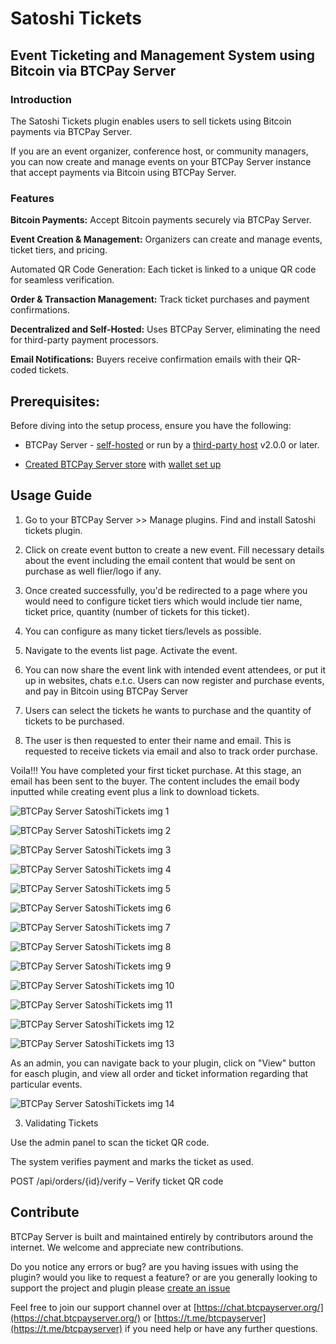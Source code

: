 ﻿# Satoshi Tickets 

## Event Ticketing and Management System using Bitcoin via BTCPay Server


### Introduction

The Satoshi Tickets plugin enables users to sell tickets using Bitcoin payments via BTCPay Server. 

If you are an event organizer, conference host, or community managers, you can now create and manage events on your BTCPay Server instance that accept payments via Bitcoin using BTCPay Server. 

### Features

**Bitcoin Payments:** Accept Bitcoin payments securely via BTCPay Server.

**Event Creation & Management:** Organizers can create and manage events, ticket tiers, and pricing.

Automated QR Code Generation: Each ticket is linked to a unique QR code for seamless verification.

**Order & Transaction Management:** Track ticket purchases and payment confirmations.

**Decentralized and Self-Hosted:** Uses BTCPay Server, eliminating the need for third-party payment processors.

**Email Notifications:** Buyers receive confirmation emails with their QR-coded tickets.


## Prerequisites:

Before diving into the setup process, ensure you have the following:

- BTCPay Server - [self-hosted](Deployment.md) or run by a [third-party host](/Deployment/ThirdPartyHosting.md) v2.0.0 or later.

- [Created BTCPay Server store](CreateStore.md) with [wallet set up](WalletSetup.md)


## Usage Guide

1. Go to your BTCPay Server >> Manage plugins. Find and install Satoshi tickets plugin.

2. Click on create event button to create a new event. Fill necessary details about the event including the email content that would be sent on purchase as well flier/logo if any.

3. Once created successfully, you'd be redirected to a page where you would need to configure ticket tiers which would include tier name, ticket price, quantity (number of tickets for this ticket).

4. You can configure as many ticket tiers/levels as possible.

5. Navigate to the events list page. Activate the event.

6. You can now share the event link with intended event attendees, or put it up in websites, chats e.t.c. Users can now register and purchase events, and pay in Bitcoin using BTCPay Server

7. Users can select the tickets he wants to purchase and the quantity of tickets to be purchased.

8. The user is then requested to enter their name and email. This is requested to receive tickets via email and also to track order purchase.
   
Voila!!! You have completed your first ticket purchase. At this stage, an email has been sent to the buyer. The content includes the email body inputted while creating event plus a link to download tickets.


![BTCPay Server SatoshiTickets img 1](./img/SatoshiTickets/SatoshiTickets_1.png)


![BTCPay Server SatoshiTickets img 2](./img/SatoshiTickets/SatoshiTickets_2.png)


![BTCPay Server SatoshiTickets img 3](./img/SatoshiTickets/SatoshiTickets_3.png)


![BTCPay Server SatoshiTickets img 4](./img/SatoshiTickets/SatoshiTickets_4.png)


![BTCPay Server SatoshiTickets img 5](./img/SatoshiTickets/SatoshiTickets_5.png)


![BTCPay Server SatoshiTickets img 6](./img/SatoshiTickets/SatoshiTickets_6.png)


![BTCPay Server SatoshiTickets img 7](./img/SatoshiTickets/SatoshiTickets_8.png)


![BTCPay Server SatoshiTickets img 8](./img/SatoshiTickets/SatoshiTickets_8.png)


![BTCPay Server SatoshiTickets img 9](./img/SatoshiTickets/SatoshiTickets_9.png)


![BTCPay Server SatoshiTickets img 10](./img/SatoshiTickets/SatoshiTickets_10.png)


![BTCPay Server SatoshiTickets img 11](./img/SatoshiTickets/SatoshiTickets_11.png)


![BTCPay Server SatoshiTickets img 12](./img/SatoshiTickets/SatoshiTickets_12.png)


![BTCPay Server SatoshiTickets img 13](./img/SatoshiTickets/SatoshiTickets_13.png)


As an admin, you can navigate back to your plugin, click on "View" button for easch plugin, and view all order and ticket information regarding that particular events.


![BTCPay Server SatoshiTickets img 14](./img/SatoshiTickets/SatoshiTickets_14.png)





3. Validating Tickets

Use the admin panel to scan the ticket QR code.

The system verifies payment and marks the ticket as used.


POST /api/orders/{id}/verify – Verify ticket QR code




## Contribute

BTCPay Server is built and maintained entirely by contributors around the internet. We welcome and appreciate new contributions.

Do you notice any errors or bug? are you having issues with using the plugin? would you like to request a feature? or are you generally looking to support the project and plugin please [create an issue](https://github.com/TChukwuleta/BTCPayServerPlugins/issues/new)

Feel free to join our support channel over at [https://chat.btcpayserver.org/](https://chat.btcpayserver.org/) or [https://t.me/btcpayserver](https://t.me/btcpayserver) if you need help or have any further questions.